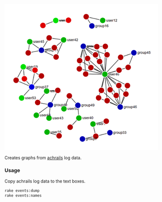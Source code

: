 
![screenshot](https://github.com/bqqbarbhg/eventgraph/raw/master/screenshot.png)

Creates graphs from [achrails](https://github.com/learning-layers/achrails) log data.

### Usage

Copy achrails log data to the text boxes.

```
rake events:dump
rake events:names
```

